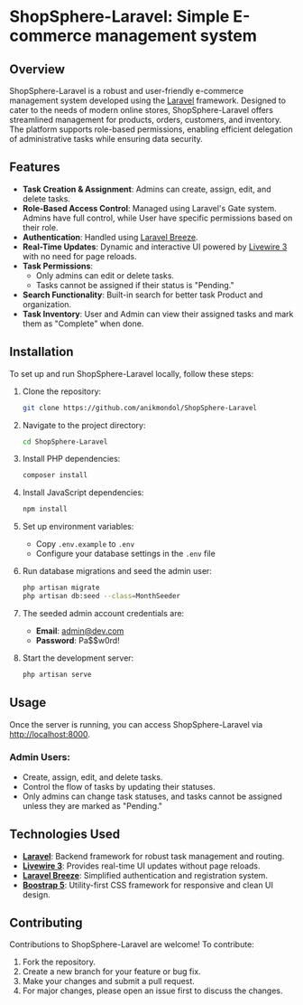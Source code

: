 # ShopSphere-Laravel: Simple E-commerce management system

## Overview

ShopSphere-Laravel is a robust and user-friendly e-commerce management system developed using the [Laravel](https://laravel.com/) framework. Designed to cater to the needs of modern online stores, ShopSphere-Laravel offers streamlined management for products, orders, customers, and inventory. The platform supports role-based permissions, enabling efficient delegation of administrative tasks while ensuring data security.

## Features

- **Task Creation & Assignment**: Admins can create, assign, edit, and delete tasks.
- **Role-Based Access Control**: Managed using Laravel's Gate system. Admins have full control, while User have specific permissions based on their role.
- **Authentication**: Handled using [Laravel Breeze](https://laravel.com/docs/8.x/starter-kits#laravel-breeze).
- **Real-Time Updates**: Dynamic and interactive UI powered by [Livewire 3](https://laravel-livewire.com/docs/3.x) with no need for page reloads.
- **Task Permissions**:
  - Only admins can edit or delete tasks.
  - Tasks cannot be assigned if their status is "Pending."
- **Search Functionality**: Built-in search for better task Product and organization.
- **Task Inventory**: User and Admin can view their assigned tasks and mark them as "Complete" when done.

## Installation

To set up and run ShopSphere-Laravel locally, follow these steps:

1. Clone the repository:
    ```bash
    git clone https://github.com/anikmondol/ShopSphere-Laravel
    ```

2. Navigate to the project directory:
    ```bash
    cd ShopSphere-Laravel
    ```

3. Install PHP dependencies:
    ```bash
    composer install
    ```

4. Install JavaScript dependencies:
    ```bash
    npm install
    ```

5. Set up environment variables:
    - Copy `.env.example` to `.env`
    - Configure your database settings in the `.env` file

6. Run database migrations and seed the admin user:
    ```bash
    php artisan migrate
    php artisan db:seed --class=MonthSeeder
    ```

7. The seeded admin account credentials are:
    - **Email**: admin@dev.com
    - **Password**: Pa$$w0rd!

8. Start the development server:
    ```bash
    php artisan serve
    ```

## Usage

Once the server is running, you can access ShopSphere-Laravel via [http://localhost:8000](http://localhost:8000).

### Admin Users:
- Create, assign, edit, and delete tasks.
- Control the flow of tasks by updating their statuses.
- Only admins can change task statuses, and tasks cannot be assigned unless they are marked as "Pending."



## Technologies Used

- **[Laravel](https://laravel.com/)**: Backend framework for robust task management and routing.
- **[Livewire 3](https://laravel-livewire.com/docs/3.x)**: Provides real-time UI updates without page reloads.
- **[Laravel Breeze](https://laravel.com/docs/8.x/starter-kits#laravel-breeze)**: Simplified authentication and registration system.
- **[Boostrap 5](https://getbootstrap.com/docs/5.0/getting-started/introduction/)**: Utility-first CSS framework for responsive and clean UI design.

## Contributing

Contributions to ShopSphere-Laravel are welcome! To contribute:

1. Fork the repository.
2. Create a new branch for your feature or bug fix.
3. Make your changes and submit a pull request.
4. For major changes, please open an issue first to discuss the changes.
